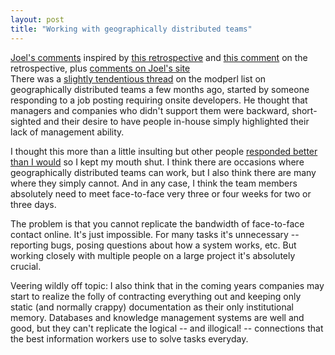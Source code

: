 ```yaml
---
layout: post
title: "Working with geographically distributed teams"
---
```




<a href="http://www.joelonsoftware.com/news/20020825.html">Joel's comments</a> inspired by <a href="http://www.iol.ie/~calum/chi2002/peter_trudelle.txt">this retrospective</a> and <a href="http://mpt.phrasewise.com/2002/08/18#a319">this comment</a> on the retrospective, plus <a href="http://discuss.fogcreek.com/joelonsoftware/default.asp?cmd=show&ixPost=14195&ixReplies=4">comments on Joel's site</a><br>
There was a <a href="http://mathforum.org/epigone/modperl/jenzeesnee/016d01c21938$9867d600$b393c718@zacwolf.com">slightly tendentious thread</a> on the modperl list on geographically distributed teams a few months ago, started by someone responding to a job posting requiring onsite developers. He thought that managers and companies who didn't support them were backward, short-sighted and their desire to have people in-house simply highlighted their lack of management ability.</p>

<p>I thought this more than a little insulting but other people <a href="http://mathforum.org/epigone/modperl/sleibrerpun">responded better than I would</a> so I kept my mouth shut. I think there are occasions where geographically distributed teams can work, but I also think there are many where they simply cannot. And in any case, I think the team members absolutely need to meet face-to-face very three or four weeks for two or three days.</p>

<p>The problem is that you cannot replicate the bandwidth of face-to-face contact online. It's just impossible. For many tasks it's unnecessary -- reporting bugs, posing questions about how a system works, etc. But working closely with multiple people on a large project it's absolutely crucial.</p>

<p>Veering wildly off topic: I also think that in the coming years companies may start to realize the folly of contracting everything out and keeping only static (and normally crappy) documentation as their only institutional memory. Databases and knowledge management systems are well and good, but they can't replicate the logical -- and illogical! -- connections that the best information workers use to solve tasks everyday.


